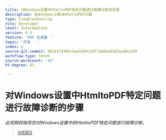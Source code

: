 ```yaml
---
title: 对Windows设置中HtmltoPDF特定问题进行故障诊断的步骤
description: 在Windows上解决HtmltoPDF问题
type: Troubleshooting
role: Developer
level: Intermediate
version: 6.5
feature: 'PDF 生成器 '
topic: '开发   '
index: y
source-git-commit: 462417d384c4aa5d99110f1b8dadd165ea9b2a49
workflow-type: tm+mt
source-wordcount: '43'
ht-degree: 6%

---
```




# 对Windows设置中HtmltoPDF特定问题进行故障诊断的步骤

*此视频将指导您对Windows设置中的HtmltoPDF特定问题进行故障诊断。*

>[!VIDEO](https://video.tv.adobe.com/v/335545?quality=9&learn=on)
